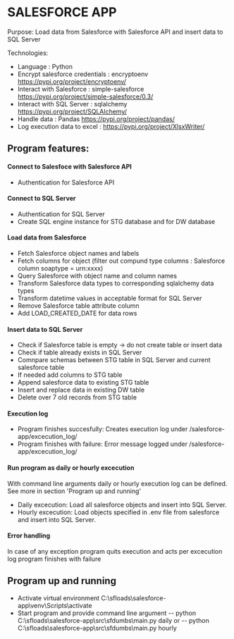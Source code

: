 # SALESFORCE APP

Purpose: Load data from Salesforce with Salesforce API and insert data to SQL Server

Technologies:
- Language : Python
- Encrypt salesforce credentials : encryptoenv https://pypi.org/project/encryptoenv/ 
- Interact with Salesforce : simple-salesforce https://pypi.org/project/simple-salesforce/0.3/
- Interact with SQL Server : sqlalchemy https://pypi.org/project/SQLAlchemy/
- Handle data : Pandas https://pypi.org/project/pandas/
- Log execution data to excel : https://pypi.org/project/XlsxWriter/

## Program features:

#### Connect to Salesfoce with Salesforce API
- Authentication for Salesforce API

#### Connect to SQL Server
- Authentication for SQL Server
- Create SQL engine instance for STG database and for DW database

#### Load data from Salesforce
- Fetch Salesforce object names and labels
- Fetch columns for object (filter out compund type columns : Salesforce column soaptype = urn:xxxx)
- Query Salesforce with object name and column names
- Transform Salesforce data types to corresponding sqlalchemy data types
- Transform datetime values in acceptable format for SQL Server
- Remove Salesforce table attribute column
- Add LOAD_CREATED_DATE for data rows

#### Insert data to SQL Server
- Check if Salesforce table is empty -> do not create table or insert data
- Check if table already exists in SQL Server
- Comnpare schemas between STG table in SQL Server and current salesforce table
- If needed add columns to STG table
- Append salesforce data to existing STG table
- Insert and replace data in existing DW table
- Delete over 7 old records from STG table

#### Execution log
- Program finishes succesfully:
Creates execution log under /salesforce-app/excecution_log/
- Program finishes with failure:
Error message logged under /salesforce-app/excecution_log/

#### Run program as daily or hourly excecution 
With command line arguments daily or hourly execution log can be defined. See more in section 'Program up and running'
- Daily excecution:
Load all salesforce objects and insert into SQL Server.
- Hourly excecution:
Load objects specified in .env file from salesforce and insert into SQL Server.

#### Error handling
In case of any exception program quits execution and acts per excecution log program finishes with failure

## Program up and running
- Activate virtual environment 
C:\sfloads\salesforce-app\venv\Scripts\activate
- Start program and provide command line argument
-- python C:\sfloads\salesforce-app\src\sfdumbs\main.py daily
or
-- python C:\sfloads\salesforce-app\src\sfdumbs\main.py hourly
